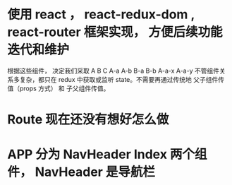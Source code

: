# 使用 react ， react-redux-dom , react-router 框架实现， 方便后续功能迭代和维护
根据这些组件， 决定我们采取 A B C A-a A-b B-a B-b A-a-x A-a-y 不管组件关系多复杂，都只在 redux 
中获取或监听 state。不需要再通过传统地 父子组件传值（props 方式） 和 子父组件传值。

# Route 现在还没有想好怎么做

# APP 分为 NavHeader Index 两个组件， NavHeader 是导航栏

